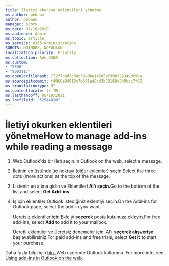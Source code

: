 ```yaml
---
title: İletiyi okurken eklentileri yönetme
ms.author: pebaum
author: pebaum
manager: scotv
ms.date: 07/16/2020
ms.audience: Admin
ms.topic: article
ms.service: o365-administration
ROBOTS: NOINDEX, NOFOLLOW
localization_priority: Priority
ms.collection: Adm_O365
ms.custom:
- "5890"
- "9003117"
ms.openlocfilehash: 772f7b8d3c88c38ad8a14585af398325349dc99a
ms.sourcegitcommit: f4866e94918c7b591ad0cd3b58169d340bcc7f00
ms.translationtype: MT
ms.contentlocale: tr-TR
ms.lasthandoff: 05/19/2021
ms.locfileid: "52544020"
---
```

# <a name="how-to-manage-add-ins-while-reading-a-message"></a><span data-ttu-id="39bb1-102">İletiyi okurken eklentileri yönetme</span><span class="sxs-lookup"><span data-stu-id="39bb1-102">How to manage add-ins while reading a message</span></span>

1. <span data-ttu-id="39bb1-103">Web Outlook'da bir ileti seçin.</span><span class="sxs-lookup"><span data-stu-id="39bb1-103">In Outlook on the web, select a message.</span></span>
    
2. <span data-ttu-id="39bb1-104">İletinin en üstünde üç noktayı (diğer eylemler) seçin.</span><span class="sxs-lookup"><span data-stu-id="39bb1-104">Select the three dots (more actions) at the top of the message.</span></span>

3. <span data-ttu-id="39bb1-105">Listenin en altına gidin ve Eklentileri **Al'ı seçin.**</span><span class="sxs-lookup"><span data-stu-id="39bb1-105">Go to the bottom of the list and select **Get Add-ins**.</span></span>
    
4. <span data-ttu-id="39bb1-106">İş için eklentiler Outlook istediğiniz eklentiyi seçin.</span><span class="sxs-lookup"><span data-stu-id="39bb1-106">On the Add-ins for Outlook page, select the add-in you want.</span></span>
    
    <span data-ttu-id="39bb1-107">Ücretsiz eklentiler için Ekle'yi **seçerek** posta kutunuza ekleyin.</span><span class="sxs-lookup"><span data-stu-id="39bb1-107">For free add-ins, select **Add** to add it to your mailbox.</span></span>
    
    <span data-ttu-id="39bb1-108">Ücretli eklentiler ve ücretsiz denemeler için, Al'ı **seçerek alışverişe** başlayabilirsiniz.</span><span class="sxs-lookup"><span data-stu-id="39bb1-108">For paid add-ins and free trials, select **Get it** to start your purchase.</span></span>
    
<span data-ttu-id="39bb1-109">Daha fazla bilgi için [bkz.](https://support.microsoft.com/office/using-add-ins-in-outlook-on-the-web-8f2ce816-5df4-44a5-958c-f7f9d6dabdce)Web üzerinde Outlook kullanma .</span><span class="sxs-lookup"><span data-stu-id="39bb1-109">For more info, see [Using add-ins in Outlook on the web](https://support.microsoft.com/office/using-add-ins-in-outlook-on-the-web-8f2ce816-5df4-44a5-958c-f7f9d6dabdce).</span></span>